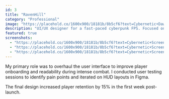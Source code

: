 ```yaml
---
id: 3
title: "RavenHill"
category: "Professional"
image: "https://placehold.co/1600x900/18181b/8b5cf6?text=Cybernetic+Dawn"
description: "UI/UX designer for a fast-paced cyberpunk FPS. Focused on creating an intuitive and stylish user interface."
featured: true
screenshots:
  - "https://placehold.co/1600x900/18181b/8b5cf6?text=Cybernetic+Screenshot+1"
  - "https://placehold.co/1600x900/18181b/8b5cf6?text=Cybernetic+Screenshot+2"
  - "https://placehold.co/1600x900/18181b/8b5cf6?text=Cybernetic+Screenshot+3"
---
```


My primary role was to overhaul the user interface to improve player onboarding and readability during intense combat. I conducted user testing sessions to identify pain points and iterated on HUD layouts in Figma.

The final design increased player retention by 15% in the first week post-launch.
